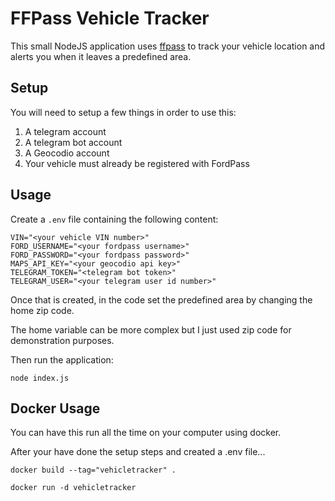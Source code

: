 # FFPass Vehicle Tracker

This small NodeJS application uses [ffpass](https://www.npmjs.com/package/ffpass) to track your vehicle location and alerts you when it leaves a predefined area.

## Setup

You will need to setup a few things in order to use this:

1. A telegram account
2. A telegram bot account
3. A Geocodio account
4. Your vehicle must already be registered with FordPass

## Usage

Create a `.env` file containing the following content:

```
VIN="<your vehicle VIN number>"
FORD_USERNAME="<your fordpass username>"
FORD_PASSWORD="<your fordpass password>"
MAPS_API_KEY="<your geocodio api key>"
TELEGRAM_TOKEN="<telegram bot token>"
TELEGRAM_USER="<your telegram user id number>"
```

Once that is created, in the code set the predefined area by changing the home zip code. 

The home variable can be more complex but I just used zip code for demonstration purposes. 

Then run the application:

`node index.js`

## Docker Usage

You can have this run all the time on your computer using docker.

After your have done the setup steps and created a .env file...

`docker build --tag="vehicletracker" .`

`docker run -d vehicletracker`